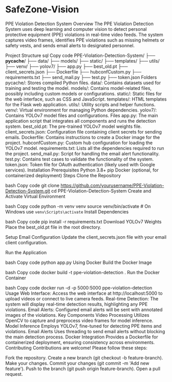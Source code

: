 # SafeZone-Vision
PPE Violation Detection System
Overview
The PPE Violation Detection System uses deep learning and computer vision to detect personal protective equipment (PPE) violations in real-time video feeds. The system captures video frames, identifies PPE violations such as missing helmets or safety vests, and sends email alerts to designated personnel.

Project Structure
sql
Copy code
PPE-Violation-Detection-System/
├── __pycache__/
├── data/
├── models/
├── static/
├── templates/
├── utils/
├── venv/
├── yolov7/
├── app.py
├── best_old.pt
├── client_secrets.json
├── Dockerfile
├── hubconfCustom.py
├── requirements.txt
├── send_mail.py
├── test.py
├── token.json
Folders
pycache/: Stores compiled Python files.
data/: Contains datasets used for training and testing the model.
models/: Contains model-related files, possibly including custom models or configurations.
static/: Static files for the web interface, such as CSS and JavaScript.
templates/: HTML templates for the Flask web application.
utils/: Utility scripts and helper functions.
venv/: Virtual environment for managing Python dependencies.
yolov7/: Contains YOLOv7 model files and configurations.
Files
app.py: The main application script that integrates all components and runs the detection system.
best_old.pt: The pre-trained YOLOv7 model weights file.
client_secrets.json: Configuration file containing client secrets for sending emails.
Dockerfile: Contains instructions to create a Docker image for the project.
hubconfCustom.py: Custom hub configuration for loading the YOLOv7 model.
requirements.txt: Lists all the dependencies required to run the project.
send_mail.py: Script for handling the email alert functionality.
test.py: Contains test cases to validate the functionality of the system.
token.json: Token file for OAuth authentication (likely used with Google services).
Installation
Prerequisites
Python 3.8+
pip
Docker (optional, for containerized deployment)
Steps
Clone the Repository

bash
Copy code
git clone https://github.com/yourusername/PPE-Violation-Detection-System.git
cd PPE-Violation-Detection-System
Create and Activate Virtual Environment

bash
Copy code
python -m venv venv
source venv/bin/activate  # On Windows use `venv\Scripts\activate`
Install Dependencies

bash
Copy code
pip install -r requirements.txt
Download YOLOv7 Weights
Place the best_old.pt file in the root directory.

Setup Email Configuration
Update the client_secrets.json file with your email client configuration.

Run the Application

bash
Copy code
python app.py
Using Docker
Build the Docker Image

bash
Copy code
docker build -t ppe-violation-detection .
Run the Docker Container

bash
Copy code
docker run -d -p 5000:5000 ppe-violation-detection
Usage
Web Interface: Access the web interface at http://localhost:5000 to upload videos or connect to live camera feeds.
Real-time Detection: The system will display real-time detection results, highlighting any PPE violations.
Email Alerts: Configured email alerts will be sent with annotated images of the violations.
Key Components
Video Processing
Utilizes OpenCV to capture and preprocess video frames for model inference.
Model Inference
Employs YOLOv7, fine-tuned for detecting PPE items and violations.
Email Alerts
Uses threading to send email alerts without blocking the main detection process.
Docker Integration
Provides a Dockerfile for containerized deployment, ensuring consistency across environments.
Contributing
Contributions are welcome! Please follow these steps:

Fork the repository.
Create a new branch (git checkout -b feature-branch).
Make your changes.
Commit your changes (git commit -m 'Add new feature').
Push to the branch (git push origin feature-branch).
Open a pull request.
